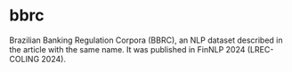 # bbrc
Brazilian Banking Regulation Corpora (BBRC), an NLP dataset described in the article with the same name. It was published in FinNLP 2024 (LREC-COLING 2024).
